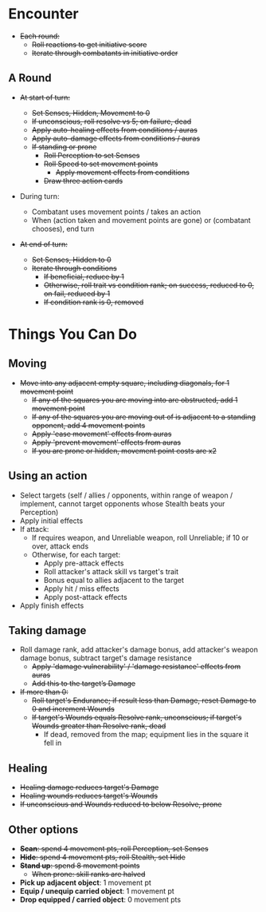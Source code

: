 # Encounter

* ~~Each round:~~
  * ~~Roll reactions to get initiative score~~
  * ~~Iterate through combatants in initiative order~~

## A Round

* ~~At start of turn:~~
  * ~~Set Senses, Hidden, Movement to 0~~
  * ~~If unconscious, roll resolve vs 5; on failure, dead~~
  * ~~Apply auto-healing effects from conditions / auras~~
  * ~~Apply auto-damage effects from conditions / auras~~
  * ~~If standing or prone~~
    * ~~Roll Perception to set Senses~~
    * ~~Roll Speed to set movement points~~
	  * ~~Apply movement effects from conditions~~
    * ~~Draw three action cards~~

* During turn:
  * Combatant uses movement points / takes an action
  * When (action taken and movement points are gone) or (combatant chooses), end turn

* ~~At end of turn:~~
  * ~~Set Senses, Hidden to 0~~
  * ~~Iterate through conditions~~
    * ~~If beneficial, reduce by 1~~
    * ~~Otherwise, roll trait vs condition rank; on success, reduced to 0, on fail, reduced by 1~~
    * ~~If condition rank is 0, removed~~

# Things You Can Do

## Moving

* ~~Move into any adjacent empty square, including diagonals, for 1 movement point~~
  * ~~If any of the squares you are moving into are obstructed, add 1 movement point~~
  * ~~If any of the squares you are moving out of is adjacent to a standing opponent, add 4 movement points~~
  * ~~Apply 'ease movement' effects from auras~~
  * ~~Apply 'prevent movement' effects from auras~~
  * ~~If you are prone or hidden, movement point costs are x2~~

## Using an action

* Select targets (self / allies / opponents, within range of weapon / implement, cannot target opponents whose Stealth beats your Perception)
* Apply initial effects
* If attack:
  * If requires weapon, and Unreliable weapon, roll Unreliable; if 10 or over, attack ends
  * Otherwise, for each target:
    * Apply pre-attack effects
    * Roll attacker's attack skill vs target's trait
    * Bonus equal to allies adjacent to the target
    * Apply hit / miss effects
    * Apply post-attack effects
* Apply finish effects

## Taking damage

* Roll damage rank, add attacker's damage bonus, add attacker's weapon damage bonus, subtract target's damage resistance
  * ~~Apply 'damage vulnerability' / 'damage resistance' effects from auras~~
  * ~~Add this to the target’s Damage~~
* ~~If more than 0:~~
  * ~~Roll target's Endurance; if result less than Damage, reset Damage to 0 and increment Wounds~~
  * ~~If target's Wounds equals Resolve rank, unconscious; if target's Wounds greater than Resolve rank, dead~~
    * If dead, removed from the map; equipment lies in the square it fell in

## Healing

* ~~Healing damage reduces target's Damage~~
* ~~Healing wounds reduces target's Wounds~~
* ~~If unconscious and Wounds reduced to below Resolve, prone~~

## Other options

* ~~**Scan**: spend 4 movement pts, roll Perception, set Senses~~
* ~~**Hide**: spend 4 movement pts, roll Stealth, set Hide~~
* ~~**Stand up**: spend 8 movement points~~
  * ~~When prone: skill ranks are halved~~
* **Pick up adjacent object**: 1 movement pt
* **Equip / unequip carried object**: 1 movement pt
* **Drop equipped / carried object**: 0 movement pts
